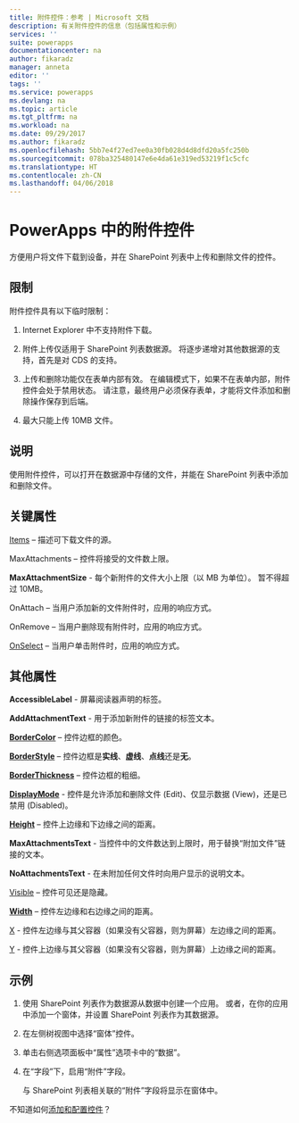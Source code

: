 ```yaml
---
title: 附件控件：参考 | Microsoft 文档
description: 有关附件控件的信息（包括属性和示例）
services: ''
suite: powerapps
documentationcenter: na
author: fikaradz
manager: anneta
editor: ''
tags: ''
ms.service: powerapps
ms.devlang: na
ms.topic: article
ms.tgt_pltfrm: na
ms.workload: na
ms.date: 09/29/2017
ms.author: fikaradz
ms.openlocfilehash: 5bb7e4f27ed7ee0a30fb028d4d8dfd20a5fc250b
ms.sourcegitcommit: 078ba325480147e6e4da61e319ed53219f1c5cfc
ms.translationtype: HT
ms.contentlocale: zh-CN
ms.lasthandoff: 04/06/2018
---
```

# <a name="attachments-control-in-powerapps"></a>PowerApps 中的附件控件
方便用户将文件下载到设备，并在 SharePoint 列表中上传和删除文件的控件。

## <a name="limitations"></a>限制
附件控件具有以下临时限制：
1. Internet Explorer 中不支持附件下载。

1. 附件上传仅适用于 SharePoint 列表数据源。  将逐步递增对其他数据源的支持，首先是对 CDS 的支持。

1. 上传和删除功能仅在表单内部有效。  在编辑模式下，如果不在表单内部，附件控件会处于禁用状态。   请注意，最终用户必须保存表单，才能将文件添加和删除操作保存到后端。

1. 最大只能上传 10MB 文件。  

## <a name="description"></a>说明
使用附件控件，可以打开在数据源中存储的文件，并能在 SharePoint 列表中添加和删除文件。

## <a name="key-properties"></a>关键属性
[Items](properties-core.md) – 描述可下载文件的源。

MaxAttachments – 控件将接受的文件数上限。

**MaxAttachmentSize** - 每个新附件的文件大小上限（以 MB 为单位）。  暂不得超过 10MB。

OnAttach – 当用户添加新的文件附件时，应用的响应方式。

OnRemove – 当用户删除现有附件时，应用的响应方式。

[OnSelect](properties-core.md) – 当用户单击附件时，应用的响应方式。

## <a name="additional-properties"></a>其他属性
**AccessibleLabel** - 屏幕阅读器声明的标签。

**AddAttachmentText** - 用于添加新附件的链接的标签文本。

**[BorderColor](properties-color-border.md)** – 控件边框的颜色。

**[BorderStyle](properties-color-border.md)** – 控件边框是**实线**、**虚线**、**点线**还是**无**。

**[BorderThickness](properties-color-border.md)** – 控件边框的粗细。

**[DisplayMode](properties-core.md)** - 控件是允许添加和删除文件 (Edit)、仅显示数据 (View)，还是已禁用 (Disabled)。

**[Height](properties-size-location.md)** – 控件上边缘和下边缘之间的距离。

**MaxAttachmentsText** - 当控件中的文件数达到上限时，用于替换“附加文件”链接的文本。

**NoAttachmentsText** - 在未附加任何文件时向用户显示的说明文本。

[Visible](properties-core.md) – 控件可见还是隐藏。

**[Width](properties-size-location.md)** – 控件左边缘和右边缘之间的距离。

[X](properties-size-location.md) - 控件左边缘与其父容器（如果没有父容器，则为屏幕）左边缘之间的距离。

[Y](properties-size-location.md) - 控件上边缘与其父容器（如果没有父容器，则为屏幕）上边缘之间的距离。


## <a name="example"></a>示例
1. 使用 SharePoint 列表作为数据源从数据中创建一个应用。  或者，在你的应用中添加一个窗体，并设置 SharePoint 列表作为其数据源。

2. 在左侧树视图中选择“窗体”控件。

3. 单击右侧选项面板中“属性”选项卡中的“数据”。

4. 在“字段”下，启用“附件”字段。

    与 SharePoint 列表相关联的“附件”字段将显示在窗体中。

不知道如何[添加和配置控件](../add-configure-controls.md)？
